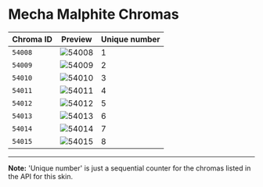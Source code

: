 # Mecha Malphite Chromas

| Chroma ID | Preview | Unique number |
|---|---|---|
| `54008` | ![54008](https://raw.communitydragon.org/latest/plugins/rcp-be-lol-game-data/global/default/v1/champion-chroma-images/54/54008.png) | 1 |
| `54009` | ![54009](https://raw.communitydragon.org/latest/plugins/rcp-be-lol-game-data/global/default/v1/champion-chroma-images/54/54009.png) | 2 |
| `54010` | ![54010](https://raw.communitydragon.org/latest/plugins/rcp-be-lol-game-data/global/default/v1/champion-chroma-images/54/54010.png) | 3 |
| `54011` | ![54011](https://raw.communitydragon.org/latest/plugins/rcp-be-lol-game-data/global/default/v1/champion-chroma-images/54/54011.png) | 4 |
| `54012` | ![54012](https://raw.communitydragon.org/latest/plugins/rcp-be-lol-game-data/global/default/v1/champion-chroma-images/54/54012.png) | 5 |
| `54013` | ![54013](https://raw.communitydragon.org/latest/plugins/rcp-be-lol-game-data/global/default/v1/champion-chroma-images/54/54013.png) | 6 |
| `54014` | ![54014](https://raw.communitydragon.org/latest/plugins/rcp-be-lol-game-data/global/default/v1/champion-chroma-images/54/54014.png) | 7 |
| `54015` | ![54015](https://raw.communitydragon.org/latest/plugins/rcp-be-lol-game-data/global/default/v1/champion-chroma-images/54/54015.png) | 8 |

---

**Note:** 'Unique number' is just a sequential counter for the chromas listed in the API for this skin.